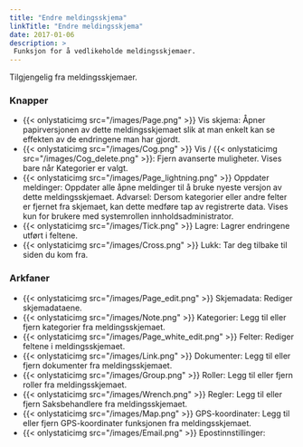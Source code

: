 ```yaml
---
title: "Endre meldingsskjema"
linkTitle: "Endre meldingsskjema"
date: 2017-01-06
description: >
 Funksjon for å vedlikeholde meldingsskjemaer. 
---
```

Tilgjengelig fra meldingsskjemaer. 

### Knapper

- {{< onlystaticimg src="/images/Page.png" >}} Vis skjema: Åpner papirversjonen av dette meldingsskjemaet slik at man enkelt kan se effekten av de endringene man har gjordt.
- {{< onlystaticimg src="/images/Cog.png" >}} Vis / {{< onlystaticimg src="/images/Cog_delete.png" >}}: Fjern avanserte muligheter. Vises bare når Kategorier er valgt.
- {{< onlystaticimg src="/images/Page_lightning.png" >}} Oppdater meldinger: Oppdater alle åpne meldinger til å bruke nyeste versjon av dette meldingsskjemaet. Advarsel: Dersom kategorier eller andre felter er fjernet fra skjemaet, kan dette medføre tap av registrerte data. Vises kun for brukere med systemrollen innholdsadministrator.
- {{< onlystaticimg src="/images/Tick.png" >}} Lagre: Lagrer endringene utført i feltene.
- {{< onlystaticimg src="/images/Cross.png" >}} Lukk: Tar deg tilbake til siden du kom fra.

### Arkfaner

- {{< onlystaticimg src="/images/Page_edit.png" >}} Skjemadata: Rediger skjemadataene.
- {{< onlystaticimg src="/images/Note.png" >}} Kategorier: Legg til eller fjern kategorier fra meldingsskjemaet.
- {{< onlystaticimg src="/images/Page_white_edit.png" >}} Felter: Rediger feltene i meldingsskjemaet.
- {{< onlystaticimg src="/images/Link.png" >}} Dokumenter: Legg til eller fjern dokumenter fra meldingsskjemaet.
- {{< onlystaticimg src="/images/Group.png" >}} Roller: Legg til eller fjern roller fra meldingsskjemaet.
- {{< onlystaticimg src="/images/Wrench.png" >}} Regler: Legg til eller fjern Saksbehandlere fra meldingsskjemaet.
- {{< onlystaticimg src="/images/Map.png" >}} GPS-koordinater: Legg til eller fjern GPS-koordinater funksjonen fra meldingsskjemaet.
- {{< onlystaticimg src="/images/Email.png" >}} Epostinnstillinger:
